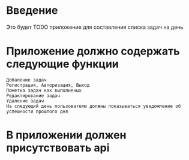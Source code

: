 # Введение

Это будет TODO приложение
для составления списка задач на день

# Приложение должно содержать следующие функции

    Добаление задач
    Регистрация, Авторизация, Выход
    Пометка задач как выполненых
    Редактирование задач
    Удаление задач
    На следующий день пользователю должны показываться уведомление об успешности прошлого дня

# В приложении должен присутствовать api